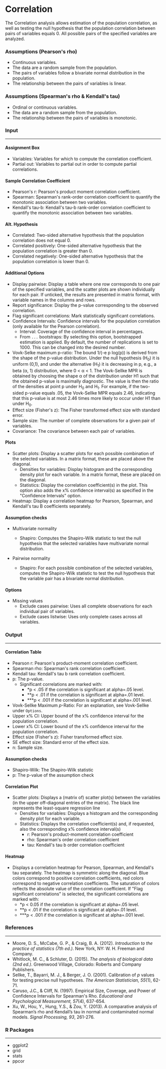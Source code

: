 Correlation
===

The Correlation analysis allows estimation of the population correlation, as well as testing the null hypothesis that the population correlation between pairs of variables equals 0. All possible pairs of the specified variables are analyzed.


### Assumptions (Pearson's rho)
- Continuous variables.
- The data are a random sample from the population.
- The pairs of variables follow a bivariate normal distribution in the population.
- The relationship between the pairs of variables is linear.


### Assumptions (Spearman's rho & Kendall's tau)
- Ordinal or continuous variables.
- The data are a random sample from the population.
- The relationship between the pairs of variables is monotonic.

### Input
---

#### Assignment Box
- Variables: Variables for which to compute the correlation coefficient.
- Partial out: Variables to partial out in order to compute partial correlations.

#### Sample Correlation Coefficient
- Pearson's r: Pearson's product moment correlation coefficient.
- Spearman: Spearman's rank-order correlation coefficient to quantify the monotonic association between two variables.
- Kendall's tau-b: Kendall's tau-b rank-order correlation coefficient to quantify the monotonic association between two variables.

#### Alt. Hypothesis
- Correlated: Two-sided alternative hypothesis that the population correlation does not equal 0.
- Correlated positively: One-sided alternative hypothesis that the population correlation is greater than 0.
- Correlated negatively: One-sided alternative hypothesis that the population correlation is lower than 0.

#### Additional Options
- Display pairwise: Display a table where one row corresponds to one pair of the specified variables, and the scatter plots are shown individually for each pair. If unticked, the results are presented in matrix format, with variable names in the columns and rows.
- Report significance: Display the p-value corresponding to the observed correlation.
- Flag significant correlations: Mark statistically significant correlations.
- Confidence Intervals: Confidence intervals for the population correlation (only available for the Pearson correlation).
  - Interval: Coverage of the confidence interval in percentages.
  - From `...` bootstraps: By selecting this option, bootstrapped estimation is applied. By default, the number of replications is set to 1000. This can be changed into the desired number. 
- Vovk-Selke maximum p-ratio: The bound 1/(-e p log(p)) is derived from the shape of the p-value distribution. Under the null hypothesis (H<sub>0</sub>) it is uniform (0,1), and under the alternative (H<sub>1</sub>) it is decreasing in p, e.g., a beta (α, 1) distribution, where 0 < α < 1. The Vovk-Sellke MPR is obtained by choosing the shape α of the distribution under H1 such that the obtained p-value is maximally diagnostic. The value is then the ratio of the densities at point p under H<sub>0</sub> and H<sub>1</sub>. For example, if the two-sided p-value equals .05, the Vovk-Sellke MPR equals 2.46, indicating that this p-value is at most 2.46 times more likely to occur under H1 than under H<sub>0</sub>.
- Effect size (Fisher's z): The Fisher transformed effect size with standard error. 
- Sample size: The number of complete observations for a given pair of variables.
- Covariance: The covariance between each pair of variables. 

#### Plots
- Scatter plots: Display a scatter plots for each possible combination of the selected variables. In a matrix format, these are placed above the diagonal.
  - Densities for variables: Display histogram and the corresponding density plot for each variable. In a matrix format, these are placed on the diagonal.
  - Statistics: Display the correlation coefficient(s) in the plot. This option also adds the x% confidence interval(s) as specified in the "Confidence Intervals" option.
- Heatmap: Display a correlation heatmap for Pearson, Spearman, and Kendall's tau B coefficients separately.

#### Assumption checks

- Multivariate normality
  - Shapiro: Computes the Shapiro-Wilk statistic to test the null hypothesis that the selected variables have multivariate normal distribution.

- Pairwise normality
  - Shapiro: For each possible combination of the selected variables, computes the Shapiro-Wilk statistic to test the null hypothesis that the variable pair has a bivariate normal distribution.

#### Options

- Missing values
  - Exclude cases pairwise: Uses all complete observations for each individual pair of variables.
  - Exclude cases listwise: Uses only complete cases across all variables.

### Output
---
#### Correlation Table
- Pearson r: Pearson's product-moment correlation coefficient.
- Spearman rho: Spearman's rank correlation coefficient.
- Kendall tau:  Kendall's tau b rank correlation coefficient.
- p: The p-value.
  - Significant correlations are marked with:
    - *p < .05 if the correlation is significant at alpha=.05 level.
    - **p < .01 if the correlation is significant at alpha=.01 level.
    - ***p < .001 if the correlation is significant at alpha=.001 level.
- Vovk-Sellke Maximum *p*-Ratio: For an explanation, see Vovk-Sellke under `Options`.
- Upper x% CI: Upper bound of the x% confidence interval for the population correlation.
- Lower x% CI: Lower bound of the x% confidence interval for the population correlation.
- Effect size (Fisher's z): Fisher transformed effect size.
- SE effect size: Standard error of the effect size.
- n: Sample size.

#### Assumption checks

- Shapiro-Wilk: The Shapiro-Wilk statistic
- p: The p-value of the assumption check

#### Correlation Plot
- Scatter plots: Displays a (matrix of) scatter plot(s) between the variables (in the upper off-diagonal entries of the matrix). The black line represents the least-square regression line
    - Densities for variables: Displays a histogram and the corresponding density plot for each variable.
    - Statistics: Displays the correlation coefficient(s) and, if requested, also the corresponding x% confidence interval(s)
      - r: Pearson's product-moment correlation coefficient
      - rho: Spearman's order correlation coefficient
      - tau: Kendall's tau b order correlation coefficient

#### Heatmap
- Displays a correlation heatmap for Pearson, Spearman, and Kendall's tau separately. The heatmap is symmetric along the diagonal. Blue colors correspond to positive correlation coefficients, red colors correspond to negative correlation coefficients. The saturation of colors reflects the absolute value of the correlation coefficient. If "Flag significant correlations" is selected, the significant correlations are marked with:
  - *p < 0.05 if the correlation is significant at alpha=.05 level.
  - **p < .01 if the correlation is significant at alpha=.01 level.
  - ***p < .001 if the correlation is significant at alpha=.001 level.

### References
-------
- Moore, D. S., McCabe, G. P., & Craig, B. A. (2012). *Introduction to the practice of statistics (7th ed.)*. New York, NY: W. H. Freeman and Company.
- Whitlock, M. C., & Schluter, D. (2015). *The analysis of biological data (2nd ed.)*. Greenwood Village, Colorado: Roberts and Company Publishers.
- Sellke, T., Bayarri, M. J., & Berger, J. O. (2001). Calibration of *p* values for testing precise null hypotheses. *The American Statistician, 55*(1), 62-71.
- Caruso, J.C., & Cliff, N. (1997). Empirical Size, Coverage, and Power of Confidence Intervals for Spearman's Rho. *Educational and Psychological Measurement, 57*(4), 637-654.
- Xu, W., Hou, Y., Hung, Y.S., & Zou, Y. (2013). A comparative analysis of Spearman’s rho and Kendall’s tau in normal and contaminated normal models. *Signal Processing, 93*, 261-276.

### R Packages
---
- ggplot2
- grid
- stats
- ppcor
